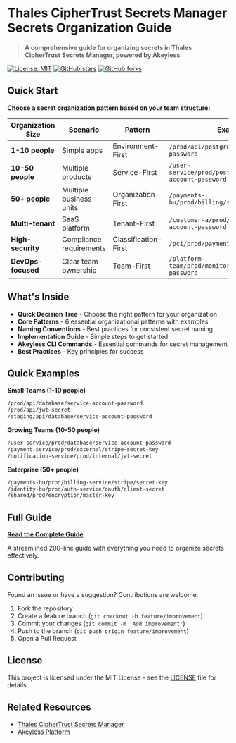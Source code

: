 # Thales CipherTrust Secrets Manager Secrets Organization Guide

> **A comprehensive guide for organizing secrets in Thales CipherTrust Secrets Manager, powered by Akeyless**

[![License: MIT](https://img.shields.io/badge/License-MIT-yellow.svg)](https://opensource.org/licenses/MIT)
[![GitHub stars](https://img.shields.io/github/stars/sanyambassi/thales-csm-akeyless-secrets-organization-guide.svg)](https://github.com/sanyambassi/thales-csm-akeyless-secrets-organization-guide/stargazers)
[![GitHub forks](https://img.shields.io/github/forks/sanyambassi/thales-csm-akeyless-secrets-organization-guide.svg)](https://github.com/sanyambassi/thales-csm-akeyless-secrets-organization-guide/network)

## Quick Start

**Choose a secret organization pattern based on your team structure:**

| Organization Size | Scenario | Pattern | Example |
|-------------------|----------|---------|---------|
| **1-10 people** | Simple apps | Environment-First | `/prod/api/postgres/service-account-password` |
| **10-50 people** | Multiple products | Service-First | `/user-service/prod/postgres/service-account-password` |
| **50+ people** | Multiple business units | Organization-First | `/payments-bu/prod/billing/stripe/key` |
| **Multi-tenant** | SaaS platform | Tenant-First | `/customer-a/prod/crm/db/service-account-password` |
| **High-security** | Compliance requirements | Classification-First | `/pci/prod/payment/encryption/key` |
| **DevOps-focused** | Clear team ownership | Team-First | `/platform-team/prod/monitoring/grafana/admin-password` |

## What's Inside

- **Quick Decision Tree** - Choose the right pattern for your organization
- **Core Patterns** - 6 essential organizational patterns with examples
- **Naming Conventions** - Best practices for consistent secret naming
- **Implementation Guide** - Simple steps to get started
- **Akeyless CLI Commands** - Essential commands for secret management
- **Best Practices** - Key principles for success

## Quick Examples

**Small Teams (1-10 people)**
```bash
/prod/api/database/service-account-password
/prod/api/jwt-secret
/staging/api/database/service-account-password
```

**Growing Teams (10-50 people)**
```bash
/user-service/prod/database/service-account-password
/payment-service/prod/external/stripe-secret-key
/notification-service/prod/internal/jwt-secret
```

**Enterprise (50+ people)**
```bash
/payments-bu/prod/billing-service/stripe/secret-key
/identity-bu/prod/auth-service/oauth/client-secret
/shared/prod/encryption/master-key
```

## Full Guide

**[Read the Complete Guide](ENHANCED_SECRET_VAULT_ORGANIZATION_GUIDE.md)**

A streamlined 200-line guide with everything you need to organize secrets effectively.

## Contributing

Found an issue or have a suggestion? Contributions are welcome.

1. Fork the repository
2. Create a feature branch (`git checkout -b feature/improvement`)
3. Commit your changes (`git commit -m 'Add improvement'`)
4. Push to the branch (`git push origin feature/improvement`)
5. Open a Pull Request

## License

This project is licensed under the MIT License - see the [LICENSE](LICENSE) file for details.

## Related Resources

- [Thales CipherTrust Secrets Manager](https://www.thalesdocs.com/ctp/cm/latest/admin/secrets-management-akeyless/index.html)
- [Akeyless Platform](https://docs.akeyless.io/)
